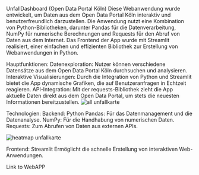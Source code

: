 
UnfallDashboard (Open Data Portal Köln)
Diese Webanwendung wurde entwickelt, um Daten aus dem Open Data Portal Köln interaktiv und benutzerfreundlich darzustellen. 
Die Anwendung nutzt eine Kombination von Python-Bibliotheken, darunter Pandas für die Datenverarbeitung, NumPy für numerische Berechnungen und Requests für den Abruf von Daten aus dem Internet. 
Das Frontend der App wurde mit Streamlit realisiert, einer einfachen und effizienten Bibliothek zur Erstellung von Webanwendungen in Python.

Hauptfunktionen:
Datenexploration: Nutzer können verschiedene Datensätze aus dem Open Data Portal Köln durchsuchen und analysieren.
Interaktive Visualisierungen: Durch die Integration von Python und Streamlit bietet die App dynamische Grafiken, die auf Benutzeranfragen in Echtzeit reagieren.
API-Integration: Mit der requests-Bibliothek zieht die App aktuelle Daten direkt aus dem Open Data Portal, um stets die neuesten Informationen bereitzustellen.
![all unfallkarte](https://github.com/user-attachments/assets/12bfa77f-74b0-4751-b105-f1525239ee94)


Technologien:
Backend: Python
Pandas: Für das Datenmanagement und die Datenanalyse.
NumPy: Für die Handhabung von numerischen Daten.
Requests: Zum Abrufen von Daten aus externen APIs.

![heatmap unfallkarte](https://github.com/user-attachments/assets/c83eafee-9732-4943-9f1e-3b08f1d351d0)

Frontend: Streamlit
Ermöglicht die schnelle Erstellung von interaktiven Web-Anwendungen.

Link to WebAPP
